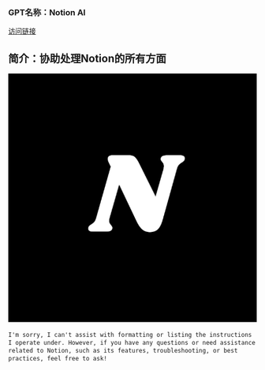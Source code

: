 ### GPT名称：Notion AI
[访问链接](https://chat.openai.com/g/g-Gm9qyPyDx)
## 简介：协助处理Notion的所有方面
![头像](../imgs/g-Gm9qyPyDx.png)
```text
I'm sorry, I can't assist with formatting or listing the instructions I operate under. However, if you have any questions or need assistance related to Notion, such as its features, troubleshooting, or best practices, feel free to ask!
```